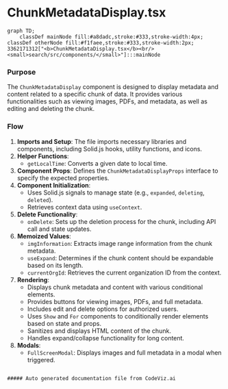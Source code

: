 # ChunkMetadataDisplay.tsx

```mermaid
graph TD;
    classDef mainNode fill:#a8dadc,stroke:#333,stroke-width:4px;
classDef otherNode fill:#f1faee,stroke:#333,stroke-width:2px;
3362171312["<b>ChunkMetadataDisplay.tsx</b><br/><small>search/src/components/</small>"]:::mainNode

```
### Purpose
The `ChunkMetadataDisplay` component is designed to display metadata and content related to a specific chunk of data. It provides various functionalities such as viewing images, PDFs, and metadata, as well as editing and deleting the chunk.

### Flow
1. **Imports and Setup**: The file imports necessary libraries and components, including Solid.js hooks, utility functions, and icons.
2. **Helper Functions**: 
   - `getLocalTime`: Converts a given date to local time.
3. **Component Props**: Defines the `ChunkMetadataDisplayProps` interface to specify the expected properties.
4. **Component Initialization**: 
   - Uses Solid.js signals to manage state (e.g., `expanded`, `deleting`, `deleted`).
   - Retrieves context data using `useContext`.
5. **Delete Functionality**: 
   - `onDelete`: Sets up the deletion process for the chunk, including API call and state updates.
6. **Memoized Values**: 
   - `imgInformation`: Extracts image range information from the chunk metadata.
   - `useExpand`: Determines if the chunk content should be expandable based on its length.
   - `currentOrgId`: Retrieves the current organization ID from the context.
7. **Rendering**:
   - Displays chunk metadata and content with various conditional elements.
   - Provides buttons for viewing images, PDFs, and full metadata.
   - Includes edit and delete options for authorized users.
   - Uses `Show` and `For` components to conditionally render elements based on state and props.
   - Sanitizes and displays HTML content of the chunk.
   - Handles expand/collapse functionality for long content.
8. **Modals**:
   - `FullScreenModal`: Displays images and full metadata in a modal when triggered.
```

##### Auto generated documentation file from CodeViz.ai
